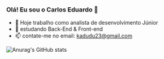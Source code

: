 ### Olá! Eu sou o Carlos Eduardo 👋



- 🔭 Hoje trabalho como analista de desenvolvimento Júnior
- 🌱 estudando Back-End & Front-end 
- 📫 contate-me no email: kadudu23@gmail.com


![Anurag's GitHub stats](https://github-readme-stats.vercel.app/api?username=KAdu2324&show_icons=true&theme=radical)

